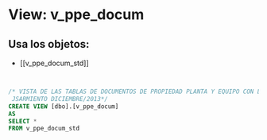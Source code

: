# View: v_ppe_docum

## Usa los objetos:
- [[v_ppe_docum_std]]

```sql


/* VISTA DE LAS TABLAS DE DOCUMENTOS DE PROPIEDAD PLANTA Y EQUIPO CON LAS FORANEAS DE DOCUMENTOS CON SUS DESCRIPCIONES
 JSARMIENTO DICIEMBRE/2013*/
CREATE VIEW [dbo].[v_ppe_docum]
AS
SELECT *
FROM v_ppe_docum_std


```
